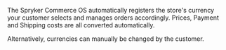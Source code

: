 The Spryker Commerce OS automatically registers the store's currency your customer selects and manages orders accordingly. Prices, Payment and Shipping costs are all converted automatically.

Alternatively, currencies can manually be changed by the customer.